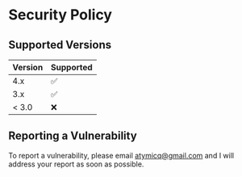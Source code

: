 # Security Policy

## Supported Versions

| Version | Supported          |
| ------- | ------------------ |
| 4.x   |:white_check_mark:                |
| 3.x  | :white_check_mark: |
| < 3.0   | :x:                |


## Reporting a Vulnerability

To report a vulnerability, please email atymicq@gmail.com and I will address your report as soon as possible.
